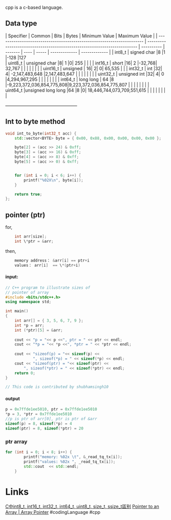 cpp is a c-based language.
## Data type
| Specifier    | Common     |  Bits | Bytes | Minimum Value | Maximum Value |
| ---------------------------------------------------------------------- | ------------------------------------------------------------------------- | ---------- | ------- | ---- | ----- | ------------- | ------------- |
| int8_t  | signed char		|8	|1	|-128	|127    
| uint8_t  | unsigned char		|8|	1	|0|	255                      |               |               |
| int16_t    | short		|16|	2	|-32,768|	32,767                             |            |         |      |       |               |               |
| uint16_t   | unsigned 	|	16|	2|	0|	65,535                       |               |
| int32_t   | int		|32|	4|	-2,147,483,648	|2,147,483,647                    |            |         |      |       |               |               |
| uint32_t   | unsigned int		|32|	4|	0	|4,294,967,295                    |            |         |      |       |               |               |
| int64_t    | long long	|	64	|8	|-9,223,372,036,854,775,808|9,223,372,036,854,775,807 |            |         |      |       |               |               |
| uint64_t	|unsigned long long		|64	|8	|0|	18,446,744,073,709,551,615 |                                                                           |            |         |      |       |               |               |

————————————————

## Int to byte method
```cpp
void int_to_byte(int32_t acc) {
	std::vector<BYTE> byte = { 0x00, 0x88, 0x00, 0x00, 0x00, 0x00 };

	byte[2] = (acc >> 24) & 0xff;
	byte[3] = (acc >> 16) & 0xff;
	byte[4] = (acc >> 8) & 0xff;
	byte[5] = (acc >> 0) & 0xff;


	for (int i = 0; i < 6; i++) {
		printf("%02X\n", byte[i]);
	}

	return true;
};
```
## pointer (ptr)
for, 
```cpp
	int arr[size];
	int \*ptr = &arr;
```
then,
```cpp
	memory address： &arr[i] == ptr+i
	values： arr[i]  == \*(ptr+i)
```

#### input:
```cpp
// C++ program to illustrate sizes of
// pointer of array
#include <bits/stdc++.h>
using namespace std;

int main()
{
	int arr[] = { 3, 5, 6, 7, 9 };
	int *p = arr;
	int (*ptr)[5] = &arr;
	
	cout << "p = "<< p <<", ptr = " << ptr << endl;
	cout << "*p = "<< *p <<", *ptr = " << *ptr << endl;
	
	cout << "sizeof(p) = "<< sizeof(p) <<
			", sizeof(*p) = " << sizeof(*p) << endl;
	cout << "sizeof(ptr) = "<< sizeof(ptr) <<
		", sizeof(*ptr) = " << sizeof(*ptr) << endl;
	return 0;
}

// This code is contributed by shubhamsingh10

```
#### output
```cpp
p = 0x7ffde1ee5010, ptr = 0x7ffde1ee5010
*p = 3, *ptr = 0x7ffde1ee5010
//p is ptr of arr[0], ptr is ptr of &arr
sizeof(p) = 8, sizeof(*p) = 4
sizeof(ptr) = 8, sizeof(*ptr) = 20
```
### ptr array
```cpp
for (int i = 0; i < 8; i++) { 
		printf("memory: %02x \t", &_read_tq_tx[i]);
		printf("values: %02x ", _read_tq_tx[i]);
		std::cout  << std::endl;
	}
```

# Links
[C中int8_t, int16_t, int32_t, int64_t, uint8_t, size_t, ssize_t區别](https://blog.csdn.net/yz930618/article/details/84785970)
[Pointer to an Array | Array Pointer](https://www.geeksforgeeks.org/pointer-array-array-pointer/)
#codingLanguage #cpp 
